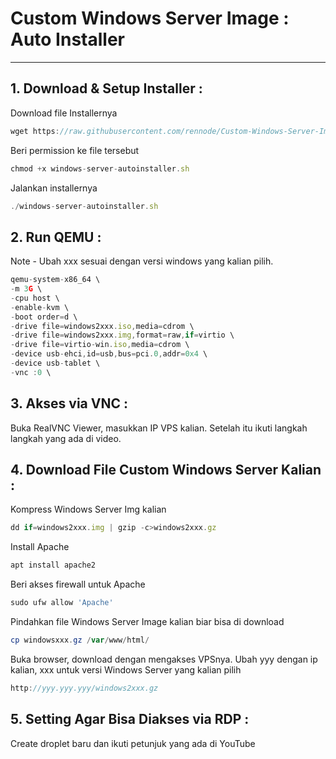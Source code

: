 # Custom Windows Server Image : Auto Installer

---

## 1. Download & Setup Installer :

Download file Installernya

```jsx
wget https://raw.githubusercontent.com/rennode/Custom-Windows-Server-Image/main/windows-server-autoinstaller.sh
```

Beri permission ke file tersebut

```jsx
chmod +x windows-server-autoinstaller.sh
```

Jalankan installernya

```jsx
./windows-server-autoinstaller.sh
```

## 2. Run QEMU :

Note - Ubah xxx sesuai dengan versi windows yang kalian pilih.

```jsx
qemu-system-x86_64 \
-m 3G \
-cpu host \
-enable-kvm \
-boot order=d \
-drive file=windows2xxx.iso,media=cdrom \
-drive file=windows2xxx.img,format=raw,if=virtio \
-drive file=virtio-win.iso,media=cdrom \
-device usb-ehci,id=usb,bus=pci.0,addr=0x4 \
-device usb-tablet \
-vnc :0 \
```

## 3. Akses via VNC :

Buka RealVNC Viewer, masukkan IP VPS kalian. Setelah itu ikuti langkah langkah yang ada di video.

## 4. Download File Custom Windows Server Kalian :

Kompress Windows Server Img kalian

```jsx
dd if=windows2xxx.img | gzip -c>windows2xxx.gz
```

Install Apache

```powershell
apt install apache2
```

Beri akses firewall untuk Apache

```powershell
sudo ufw allow 'Apache'
```

Pindahkan file Windows Server Image kalian biar bisa di download

```powershell
cp windowsxxx.gz /var/www/html/
```

Buka browser, download dengan mengakses VPSnya. Ubah yyy dengan ip kalian, xxx untuk versi Windows Server yang kalian pilih

```jsx
http://yyy.yyy.yyy/windows2xxx.gz
```

## 5. Setting Agar Bisa Diakses via RDP :

Create droplet baru dan ikuti petunjuk yang ada di YouTube
